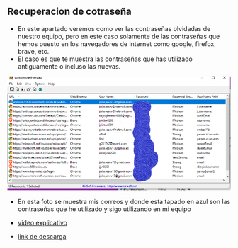 ## Recuperacion de cotraseña
- En este apartado veremos como ver las contraseñas olvidadas de nuestro equipo, pero en este caso solamente de las contraseñas que hemos puesto en los navegadores de internet como google, firefox, brave, etc.
- El caso es que te muestra las contraseñas que has utilizado antiguamente o incluso las nuevas.

![image](contras.png)
- En esta foto se muestra mis correos y donde esta tapado en azul son las contraseñas que he utilizado y sigo utilizando en mi equipo


- [video explicativo]()
- [link de descarga](https://www.nirsoft.net/password_recovery_tools.html)
